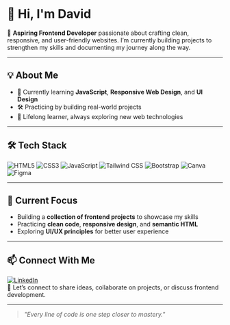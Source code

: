 # 👋 Hi, I'm David  

🚀 **Aspiring Frontend Developer** passionate about crafting clean, responsive, and user-friendly websites. I’m currently building projects to strengthen my skills and documenting my journey along the way.  

---

## 💡 About Me  
- 🌱 Currently learning **JavaScript**, **Responsive Web Design**, and **UI Design**  
- 🛠 Practicing by building real-world projects  
- 📖 Lifelong learner, always exploring new web technologies  

---

## 🛠 Tech Stack  
![HTML5](https://img.shields.io/badge/HTML5-E34F26?style=flat&logo=html5&logoColor=white)
![CSS3](https://img.shields.io/badge/CSS3-1572B6?style=flat&logo=css3&logoColor=white)
![JavaScript](https://img.shields.io/badge/JavaScript-F7DF1E?style=flat&logo=javascript&logoColor=black)
![Tailwind CSS](https://img.shields.io/badge/Tailwind%20CSS-38B2AC?style=flat&logo=tailwind-css&logoColor=white)
![Bootstrap](https://img.shields.io/badge/Bootstrap-7952B3?style=flat&logo=bootstrap&logoColor=white)
![Canva](https://img.shields.io/badge/Canva-00C4CC?style=flat&logo=canva&logoColor=white)
![Figma](https://img.shields.io/badge/Figma-F24E1E?style=flat&logo=figma&logoColor=white)

---

## 📌 Current Focus  
- Building a **collection of frontend projects** to showcase my skills  
- Practicing **clean code**, **responsive design**, and **semantic HTML**  
- Exploring **UI/UX principles** for better user experience  

---

## 📫 Connect With Me  
[![LinkedIn](https://img.shields.io/badge/LinkedIn-0077B5?style=flat&logo=linkedin&logoColor=white)](https://www.linkedin.com/in/david-adetayo-286218338/)  
💬 Let’s connect to share ideas, collaborate on projects, or discuss frontend development.  

---

> _"Every line of code is one step closer to mastery."_  
